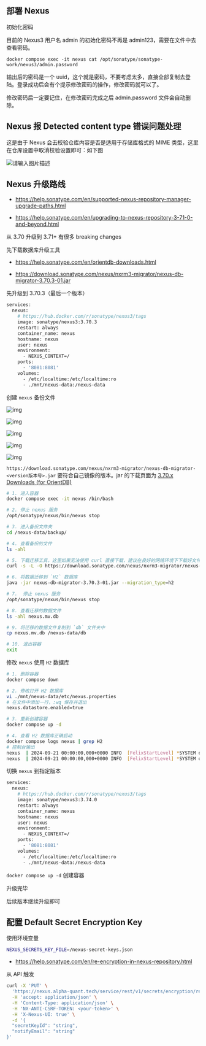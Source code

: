 ## 部署 Nexus

初始化密码

目前的 Nexus3 用户名 admin 的初始化密码不再是 admin123，需要在文件中去查看密码。

```
docker compose exec -it nexus cat /opt/sonatype/sonatype-work/nexus3/admin.password
```

输出后的密码是一个 uuid，这个就是密码，不要考虑太多，直接全部复制去登陆。登录成功后会有个提示修改密码的操作，修改密码就可以了。

修改密码后一定要记住，在修改密码完成之后 admin.password ⽂件会⾃动删除。

## Nexus 报 Detected content type 错误问题处理

这是由于 Nexus 会去校验仓库内容是否是适用于存储库格式的 MIME 类型，这里在仓库设置中取消校验设置即可：如下图

![请输入图片描述](./.assets/Nexus部署和运维/1001189214.png)

## Nexus 升级路线

- <https://help.sonatype.com/en/supported-nexus-repository-manager-upgrade-paths.html>

- <https://help.sonatype.com/en/upgrading-to-nexus-repository-3-71-0-and-beyond.html>

从 3.70 升级到 3.71+ 有很多 breaking changes

先下载数据库升级工具 

- <https://help.sonatype.com/en/orientdb-downloads.html>

- <https://download.sonatype.com/nexus/nxrm3-migrator/nexus-db-migrator-3.70.3-01.jar>

先升级到 3.70.3（最后一个版本）

```bash
services:
  nexus:
    # https://hub.docker.com/r/sonatype/nexus3/tags
    image: sonatype/nexus3:3.70.3
    restart: always
    container_name: nexus
    hostname: nexus
    user: nexus
    environment:
      - NEXUS_CONTEXT=/
    ports:
      - '8081:8081'
    volumes:
      - /etc/localtime:/etc/localtime:ro
      - ./mnt/nexus-data:/nexus-data
```

创建 `nexus` 备份文件

![img](./.assets/Nexus部署和运维/114b5410f1d1e371ee83c2bce88e792c7c4a3524_2_511x500.png)

![img](./.assets/Nexus部署和运维/6393d9600a976b270bc5da798fee2ba046c8ee69_2_690x376.png)

![img](./.assets/Nexus部署和运维/cba04966198bdeca1bfd1d56d21a9f51fe2ae484.png)

![img](./.assets/Nexus部署和运维/681bd9c9a519ecda6fb4f9f205d374a85cf2a0a9.png)

![img](./.assets/Nexus部署和运维/f52aed50c5d6f9097b55a8792e2c54d21b6eabb1.png)

`https://download.sonatype.com/nexus/nxrm3-migrator/nexus-db-migrator-<version版本号>.jar` 要符合自己镜像的版本。jar 的下载页面为 [3.70.x Downloads (for OrientDB)](https://help.sonatype.com/en/orientdb-downloads.html)

```bash
# 1. 进入容器
docker compose exec -it nexus /bin/bash

# 2. 停止 nexus 服务
/opt/sonatype/nexus/bin/nexus stop

# 3. 进入备份文件夹
cd /nexus-data/backup/

# 4. 查看备份的文件
ls -ahl

# 5. 下载迁移工具，这里如果无法使用 curl 直接下载，建议在良好的网络环境下下载好文件后，把文件复制到 docker 容器中的 /nexus-data/backup 文件夹中
curl -s -L -O https://download.sonatype.com/nexus/nxrm3-migrator/nexus-db-migrator-3.70.3-01.jar

# 6. 将数据迁移到 `H2` 数据库
java -jar nexus-db-migrator-3.70.3-01.jar --migration_type=h2

# 7.  停止 nexus 服务
/opt/sonatype/nexus/bin/nexus stop

# 8. 查看迁移的数据文件
ls -ahl nexus.mv.db

# 9. 将迁移的数据文件复制到 `db` 文件夹中
cp nexus.mv.db /nexus-data/db

# 10. 退出容器
exit
```

修改 `nexus` 使用 `H2` 数据库

```bash
# 1. 删除容器
docker compose down

# 2. 修改打开 H2 数据库
vi ./mnt/nexus-data/etc/nexus.properties
# 在文件中添加一行，:wq 保存并退出
nexus.datastore.enabled=true

# 3. 重新创建容器
docker compose up -d

# 4. 查看 H2 数据库正确启动
docker compose logs nexus | grep H2
# 控制台输出
nexus  | 2024-09-21 00:00:00,000+0000 INFO  [FelixStartLevel] *SYSTEM org.sonatype.nexus.datastore.DataStoreConfigurationDefaultSource - Loaded 'nexus' data store configuration defaults (Embedded H2)
nexus  | 2024-09-21 00:00:00,000+0000 INFO  [FelixStartLevel] *SYSTEM org.sonatype.nexus.datastore.mybatis.MyBatisDataStore - nexus - MyBatis databaseId: H2
```

切换 `nexus` 到指定版本

```bash
services:
  nexus:
    # https://hub.docker.com/r/sonatype/nexus3/tags
    image: sonatype/nexus3:3.74.0
    restart: always
    container_name: nexus
    hostname: nexus
    user: nexus
    environment:
      - NEXUS_CONTEXT=/
    ports:
      - '8081:8081'
    volumes:
      - /etc/localtime:/etc/localtime:ro
      - ./mnt/nexus-data:/nexus-data
```

`docker compose up -d` 创建容器

升级完毕

后续版本继续升级即可

## 配置 Default Secret Encryption Key

使用环境变量

```bash
NEXUS_SECRETS_KEY_FILE=/nexus-secret-keys.json
```

- <https://help.sonatype.com/en/re-encryption-in-nexus-repository.html>

从 API 触发

```bash
curl -X 'PUT' \
  'https://nexus.alpha-quant.tech/service/rest/v1/secrets/encryption/re-encrypt' \
  -H 'accept: application/json' \
  -H 'Content-Type: application/json' \
  -H 'NX-ANTI-CSRF-TOKEN: <your-token>' \
  -H 'X-Nexus-UI: true' \
  -d '{
  "secretKeyId": "string",
  "notifyEmail": "string"
}'
```

